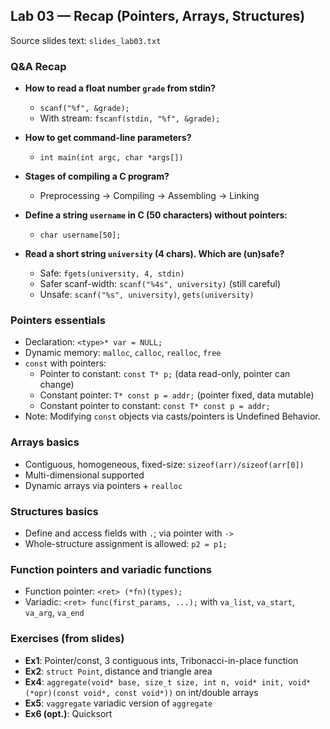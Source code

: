 ## Lab 03 — Recap (Pointers, Arrays, Structures)

Source slides text: `slides_lab03.txt`

### Q&A Recap

- **How to read a float number `grade` from stdin?**
  - `scanf("%f", &grade);`
  - With stream: `fscanf(stdin, "%f", &grade);`

- **How to get command-line parameters?**
  - `int main(int argc, char *args[])`

- **Stages of compiling a C program?**
  - Preprocessing → Compiling → Assembling → Linking

- **Define a string `username` in C (50 characters) without pointers:**
  - `char username[50];`

- **Read a short string `university` (4 chars). Which are (un)safe?**
  - Safe: `fgets(university, 4, stdin)`
  - Safer scanf-width: `scanf("%4s", university)` (still careful)
  - Unsafe: `scanf("%s", university)`, `gets(university)`

### Pointers essentials

- Declaration: `<type>* var = NULL;`
- Dynamic memory: `malloc`, `calloc`, `realloc`, `free`
- `const` with pointers:
  - Pointer to constant: `const T* p;` (data read-only, pointer can change)
  - Constant pointer: `T* const p = addr;` (pointer fixed, data mutable)
  - Constant pointer to constant: `const T* const p = addr;`
- Note: Modifying `const` objects via casts/pointers is Undefined Behavior.

### Arrays basics

- Contiguous, homogeneous, fixed-size: `sizeof(arr)/sizeof(arr[0])`
- Multi-dimensional supported
- Dynamic arrays via pointers + `realloc`

### Structures basics

- Define and access fields with `.`; via pointer with `->`
- Whole-structure assignment is allowed: `p2 = p1;`

### Function pointers and variadic functions

- Function pointer: `<ret> (*fn)(types);`
- Variadic: `<ret> func(first_params, ...);` with `va_list`, `va_start`, `va_arg`, `va_end`

### Exercises (from slides)

- **Ex1**: Pointer/const, 3 contiguous ints, Tribonacci-in-place function
- **Ex2**: `struct Point`, distance and triangle area
- **Ex4**: `aggregate(void* base, size_t size, int n, void* init, void* (*opr)(const void*, const void*))` on int/double arrays
- **Ex5**: `vaggregate` variadic version of `aggregate`
- **Ex6 (opt.)**: Quicksort



